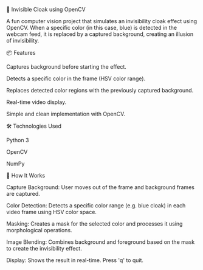 🧥 Invisible Cloak using OpenCV

A fun computer vision project that simulates an invisibility cloak effect using OpenCV. When a specific color (in this case, blue) is detected in the webcam feed, it is replaced by a captured background, creating an illusion of invisibility.

📦 Features

Captures background before starting the effect.

Detects a specific color in the frame (HSV color range).

Replaces detected color regions with the previously captured background.

Real-time video display.

Simple and clean implementation with OpenCV.

🛠️ Technologies Used

Python 3

OpenCV

NumPy

📑 How It Works

Capture Background: User moves out of the frame and background frames are captured.

Color Detection: Detects a specific color range (e.g. blue cloak) in each video frame using HSV color space.

Masking: Creates a mask for the selected color and processes it using morphological operations.

Image Blending: Combines background and foreground based on the mask to create the invisibility effect.

Display: Shows the result in real-time. Press 'q' to quit.

